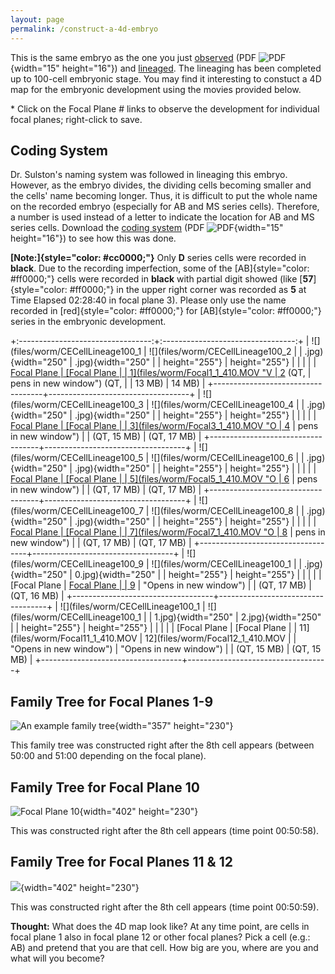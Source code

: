 ```yaml
---
layout: page
permalink: /construct-a-4d-embryo
---
```

This is the same embryo as the one you just
[observed](/files/worm/C.%20elegans%20Cell%20Lineage%20to%208-Cell.pdf)
(PDF ![PDF](/files/worm/pdf.gif){width="15" height="16"}) and
[lineaged](c-elegans-cell-lineage). The lineaging has been completed up
to 100-cell embryonic stage. You may find it interesting to constuct a
4D map for the embryonic development using the movies provided below.

\* Click on the Focal Plane \# links to observe the development for
individual focal planes; right-click to save.

Coding System
-------------

Dr. Sulston\'s naming system was followed in lineaging this embryo.
However, as the embryo divides, the dividing cells becoming smaller and
the cells\' name becoming longer. Thus, it is difficult to put the whole
name on the recorded embryo (especially for AB and MS series cells).
Therefore, a number is used instead of a letter to indicate the location
for AB and MS series cells. Download the [coding
system](/files/worm/CodingSystem.pdf) (PDF
![PDF](/files/worm/pdf.gif){width="15" height="16"}) to see how this was
done.

**[Note:]{style="color: #cc0000;"}** Only **D** series cells were
recorded in **black**. Due to the recording imperfection, some of the
[AB]{style="color: #ff0000;"} cells were recorded in **black** with
partial digit showed (like [**57**]{style="color: #ff0000;"} in the
upper right corner was recorded as **5** at Time Elapsed 02:28:40 in
focal plane 3). Please only use the name recorded in
[red]{style="color: #ff0000;"} for [AB]{style="color: #ff0000;"} series
in the embryonic development.

+:---------------------------------:+:---------------------------------:+
| ![](files/worm/CECellLineage100_1 | ![](files/worm/CECellLineage100_2 |
| .jpg){width="250"                 | .jpg){width="250"                 |
| height="255"}                     | height="255"}                     |
|                                   |                                   |
| [Focal Plane                      | [Focal Plane                      |
| 1](files/worm/Focal1_1_410.MOV "V | 2](files/worm/Focal2_1_410.MOV "O |
| ideo opens in new window") (QT,   | pens in new window") (QT,         |
| 13 MB)                            | 14 MB)                            |
+-----------------------------------+-----------------------------------+
| ![](files/worm/CECellLineage100_3 | ![](files/worm/CECellLineage100_4 |
| .jpg){width="250"                 | .jpg){width="250"                 |
| height="255"}                     | height="255"}                     |
|                                   |                                   |
| [Focal Plane                      | [Focal Plane                      |
| 3](files/worm/Focal3_1_410.MOV "O | 4](files/worm/Focal4_1_410.MOV "O |
| pens in new window")              | pens in new window")              |
| (QT, 15 MB)                       | (QT, 17 MB)                       |
+-----------------------------------+-----------------------------------+
| ![](files/worm/CECellLineage100_5 | ![](files/worm/CECellLineage100_6 |
| .jpg){width="250"                 | .jpg){width="250"                 |
| height="255"}                     | height="255"}                     |
|                                   |                                   |
| [Focal Plane                      | [Focal Plane                      |
| 5](files/worm/Focal5_1_410.MOV "O | 6](files/worm/Focal6_1_410.MOV "O |
| pens in new window")              | pens in new window")              |
| (QT, 17 MB)                       | (QT, 17 MB)                       |
+-----------------------------------+-----------------------------------+
| ![](files/worm/CECellLineage100_7 | ![](files/worm/CECellLineage100_8 |
| .jpg){width="250"                 | .jpg){width="250"                 |
| height="255"}                     | height="255"}                     |
|                                   |                                   |
| [Focal Plane                      | [Focal Plane                      |
| 7](files/worm/Focal7_1_410.MOV "O | 8](files/worm/Focal8_1_410.MOV "O |
| pens in new window")              | pens in new window")              |
| (QT, 17 MB)                       | (QT, 17 MB)                       |
+-----------------------------------+-----------------------------------+
| ![](files/worm/CECellLineage100_9 | ![](files/worm/CECellLineage100_1 |
| .jpg){width="250"                 | 0.jpg){width="250"                |
| height="255"}                     | height="255"}                     |
|                                   |                                   |
| [Focal Plane                      | [Focal Plane                      |
| 9](files/worm/Focal9_1_410.MOV "O | 10](files/worm/Focal10_1_410.MOV  |
| pens in new window")              | "Opens in new window")            |
| (QT, 17 MB)                       | (QT, 16 MB)                       |
+-----------------------------------+-----------------------------------+
| ![](files/worm/CECellLineage100_1 | ![](files/worm/CECellLineage100_1 |
| 1.jpg){width="250"                | 2.jpg){width="250"                |
| height="255"}                     | height="255"}                     |
|                                   |                                   |
| [Focal Plane                      | [Focal Plane                      |
| 11](files/worm/Focal11_1_410.MOV  | 12](files/worm/Focal12_1_410.MOV  |
| "Opens in new window")            | "Opens in new window")            |
| (QT, 15 MB)                       | (QT, 15 MB)                       |
+-----------------------------------+-----------------------------------+

Family Tree for Focal Planes 1-9
--------------------------------

![An example family
tree](/files/worm/CellLineageFocal1_9.jpg){width="357" height="230"}

This family tree was constructed right after the 8th cell appears
(between 50:00 and 51:00 depending on the focal plane).

Family Tree for Focal Plane 10
------------------------------

![Focal Plane 10](/files/worm/CellLineageFocal10.jpg){width="402"
height="230"}

This was constructed right after the 8th cell appears (time point
00:50:58).

Family Tree for Focal Planes 11 & 12
------------------------------------

![](/files/worm/CellLineageFocal11_12.jpg){width="402" height="230"}

This was constructed right after the 8th cell appears (time point
00:50:59).

**Thought:** What does the 4D map look like? At any time point, are
cells in focal plane 1 also in focal plane 12 or other focal planes?
Pick a cell (e.g.: AB) and pretend that you are that cell. How big are
you, where are you and what will you become?
